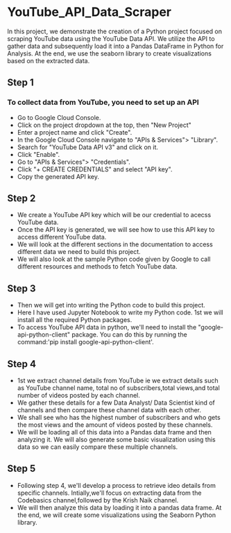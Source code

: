 # YouTube_API_Data_Scraper

In this project, we demonstrate the creation of a Python project focused on scraping YouTube data using the YouTube Data API. We utilize the API to gather data and subsequently load it into a Pandas DataFrame in Python for Analysis. At the end, we use the seaborn library to create visualizations based on the extracted data.

## Step 1 
### To collect data from YouTube, you need to set up an API
+ Go to Google Cloud Console.
+ Click on the project dropdown at the top, then "New Project"
+ Enter a project name and click "Create".
+ In the Google Cloud Console navigate to "APIs & Services"> "Library".
+ Search for "YouTube Data API v3" and click on it.
+ Click "Enable".
+ Go to "APIs & Services"> "Credentials".
+ Click "+ CREATE CREDENTIALS" and select "API key".
+ Copy the generated API key. 
## Step 2
+ We create a YouTube API key which will be our credential to acecss YouTube data.
+ Once the API key is generated, we will see how to use this API key to access different YouTube data.
+ We will look at the different sections in the documentation to access different data we need to build this project.
+ We will also look at the sample Python code given by Google to call different resources and methods to fetch YouTube data.
## Step 3
+ Then we will get into writing the Python code to build this project.
+ Here I have used Jupyter Notebook to write my Python code. 1st we will install all the required Python packages.
+ To access YouTube API data in python, we'll need to install the "google-api-python-client" package. You can do this by running the command:'pip install google-api-python-client'.
## Step 4
+ 1st we extract channel details from YouTube ie we extract details such as YouTube channel name, total no of subscribers,total views,and total number of videos posted by each channel.
+ We gather these details for a few Data Analyst/ Data Scientist kind of channels and then compare these channel data with each other.
+ We shall see who has the highest number of subscribers and who gets the most views and the amount of videos posted by these channels.
+ We will be loading all of this data into a Pandas data frame and then analyzing it. We will also generate some basic visualization using this data so we can easily compare these multiple channels.
## Step 5
+ Following step 4, we'll develop a process to retrieve ideo details from specific channels. Intially,we'll focus on extracting data from the Codebasics channel,followed by the Krish Naik channel.
+ We will then analyze this data by loading it into a pandas data frame. At the end, we will create some visualizations using the Seaborn Python library. 






      

